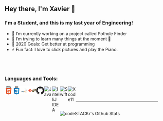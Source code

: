 ## Hey there, I'm Xavier 👋

### I'm a Student, and this is my last year of Engineering!
- 🔭 I’m currently working on a project called Pothole Finder
- 🌱 I’m trying to learn many things at the moment 🤣
- 🥅 2020 Goals: Get better at programming
- ⚡ Fun fact: I love to click pictures and play the Piano.
<br />
<br />

### Languages and Tools:

<img align="left" alt="HTML5" width="26px" src="https://raw.githubusercontent.com/github/explore/80688e429a7d4ef2fca1e82350fe8e3517d3494d/topics/html/html.png" />
<img align="left" alt="CSS3" width="26px" src="https://raw.githubusercontent.com/github/explore/80688e429a7d4ef2fca1e82350fe8e3517d3494d/topics/css/css.png" />
<img align="left" alt="MySQL" width="26px" src="https://raw.githubusercontent.com/github/explore/80688e429a7d4ef2fca1e82350fe8e3517d3494d/topics/mysql/mysql.png" />
<img align="left" alt="Git" width="26px" src="https://raw.githubusercontent.com/github/explore/80688e429a7d4ef2fca1e82350fe8e3517d3494d/topics/git/git.png" />
<img align="left" alt="GitHub" width="26px" src="https://raw.githubusercontent.com/github/explore/78df643247d429f6cc873026c0622819ad797942/topics/github/github.png" />
<img align="left" alt="Java" width="26px" src="https://upload.wikimedia.org/wikipedia/en/3/30/Java_programming_language_logo.svg" />
<img align="left" alt="IntelliJ IDEA" width="26px" src="https://www.jetbrains.com/idea/img/idea-edu.svg" />
<img align="left" alt="Swift" width="26px" src="https://developer.apple.com/assets/elements/icons/swift/swift-64x64_2x.png" />
<img align="left" alt="Xcode11" width="26px" src="https://developer.apple.com/assets/elements/icons/xcode/xcode-96x96_2x.png" />


<br />
<br />

---
<br />

<img align="left" alt="codeSTACKr's Github Stats" src="https://github-readme-stats.codestackr.vercel.app/api?username=dsouzax&show_icons=true&hide_border=true" />
